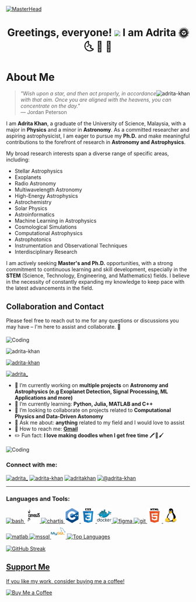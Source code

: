 [![MasterHead](https://user-images.githubusercontent.com/74038190/241765440-80728820-e06b-4f96-9c9e-9df46f0cc0a5.gif)](https://Adrita-Khan.io)

<h1 align="center">Greetings, everyone! <img src="https://media.giphy.com/media/hvRJCLFzcasrR4ia7z/giphy.gif" width="25"> I am Adrita 🌞 🌜 🌠 🔭 </h1>

# About Me

<p><img align="right" src="https://github.com/Adrita-Khan/Contents-for-Website/blob/main/tumblr_mrxy31I2kv1qztvpwo2_500.gif" alt="adrita-khan" /></p>

> *"Wish upon a star, and then act properly, in accordance with that aim. Once you are aligned with the heavens, you can concentrate on the day."*  
> — Jordan Peterson

I am **Adrita Khan**, a graduate of the University of Science, Malaysia, with a major in **Physics** and a minor in **Astronomy**. As a committed researcher and aspiring astrophysicist, I am eager to pursue my **Ph.D.** and make meaningful contributions to the forefront of research in **Astronomy and Astrophysics**.

My broad research interests span a diverse range of specific areas, including:

- Stellar Astrophysics
- Exoplanets
- Radio Astronomy
- Multiwavelength Astronomy
- High-Energy Astrophysics
- Astrochemistry
- Solar Physics
- Astroinformatics
- Machine Learning in Astrophysics
- Cosmological Simulations
- Computational Astrophysics
- Astrophotonics
- Instrumentation and Observational Techniques
- Interdisciplinary Research

I am actively seeking **Master's and Ph.D.** opportunities, with a strong commitment to continuous learning and skill development, especially in the **STEM** (Science, Technology, Engineering, and Mathematics) fields. I believe in the necessity of constantly expanding my knowledge to keep pace with the latest advancements in the field.

## Collaboration and Contact

Please feel free to reach out to me for any questions or discussions you may have – I'm here to assist and collaborate. 🤝




<p><img align="middle" alt="Coding" width="400" src="https://user-images.githubusercontent.com/74038190/271839927-f5d2d866-d25c-4873-8d82-425d2c62fc2e.gif"></p>





<!-- This code displays a profile views counter badge aligned to the left.
     - The <p> tag with align="left" aligns the badge to the left side of the page.
     - The <img> tag includes a dynamically generated image from komarev.com, which tracks profile views.
     - The 'username' parameter specifies the GitHub username (in this case, "adrita-khan") for which views are tracked.
     - The 'label' parameter customizes the text displayed (here, "Profile views").
     - The 'color' parameter sets the badge color, using a hex code (here, "0e75b6" for a blue shade).
     - The 'style' parameter sets the badge's appearance to "flat".
-->
<p align="left">
  <img src="https://komarev.com/ghpvc/?username=adrita-khan&label=Profile%20views&color=0e75b6&style=flat" alt="adrita-khan" />
</p>

<p align="left">
  <a href="https://github.com/ryo-ma/github-profile-trophy"><img src="https://github-profile-trophy.vercel.app/?username=adrita-khan" alt="adrita-khan" /></a>
</p>

<p align="left">
  <a href="https://twitter.com/adrita_" target="blank"><img src="https://img.shields.io/twitter/follow/adrita_?logo=twitter&style=for-the-badge" alt="adrita_" /></a>
</p>

- 🔭 I’m currently working on **multiple projects** on **Astronomy and Astrophysics (e.g Exoplanet Detection, Signal Processing, ML Applications and more)**
- 🌌 I’m currently learning: **Python, Julia, MATLAB and C++**
- 🤝 I’m looking to collaborate on projects related to **Computational Physics and Data-Driven Astonomy**
- 💬 Ask me about: **anything** related to my field and I would love to assist
- 📧 How to reach me: **[Gmail](mailto:adrita.khan.official@gmail.com)**
- ✏️ Fun fact: **I love making doodles when I get free time** 🖍️🎨🖌️

<p><img align="center" alt="Coding" width="400" src="https://github.com/Adrita-Khan/Contents-for-Website/blob/main/tumblr_8c9df5ba1a4f823ab221d4c15125d325_187797b1_1280.gif"></p>

<h3 align="left">Connect with me:</h3>
<p align="left">
  <a href="https://twitter.com/adrita_" target="blank"><img align="center" src="https://raw.githubusercontent.com/rahuldkjain/github-profile-readme-generator/master/src/images/icons/Social/twitter.svg" alt="adrita_" height="30" width="40" /></a>
  <a href="https://linkedin.com/in/adrita-khan" target="blank"><img align="center" src="https://raw.githubusercontent.com/rahuldkjain/github-profile-readme-generator/master/src/images/icons/Social/linked-in-alt.svg" alt="adrita-khan" height="30" width="40" /></a>
  <a href="https://kaggle.com/adritakhan" target="blank"><img align="center" src="https://raw.githubusercontent.com/rahuldkjain/github-profile-readme-generator/master/src/images/icons/Social/kaggle.svg" alt="adritakhan" height="30" width="40" /></a>
  <a href="https://medium.com/@adrita-khan" target="blank"><img align="center" src="https://raw.githubusercontent.com/rahuldkjain/github-profile-readme-generator/master/src/images/icons/Social/medium.svg" alt="@adrita-khan" height="30" width="40" /></a>
</p>

---

<h3 align="left">Languages and Tools:</h3>
<p align="left">
  <a href="https://www.gnu.org/software/bash/" target="_blank" rel="noreferrer"> <img src="https://www.vectorlogo.zone/logos/gnu_bash/gnu_bash-icon.svg" alt="bash" width="40" height="40"/> </a>
  <a href="https://canvasjs.com" target="_blank" rel="noreferrer"> <img src="https://raw.githubusercontent.com/Hardik0307/Hardik0307/master/assets/canvasjs-charts.svg" alt="canvasjs" width="40" height="40"/> </a>
  <a href="https://www.chartjs.org" target="_blank" rel="noreferrer"> <img src="https://www.chartjs.org/media/logo-title.svg" alt="chartjs" width="40" height="40"/> </a>
  <a href="https://www.w3schools.com/cpp/" target="_blank" rel="noreferrer"> <img src="https://raw.githubusercontent.com/devicons/devicon/master/icons/cplusplus/cplusplus-original.svg" alt="cplusplus" width="40" height="40"/> </a>
  <a href="https://www.w3schools.com/css/" target="_blank" rel="noreferrer"> <img src="https://raw.githubusercontent.com/devicons/devicon/master/icons/css3/css3-original-wordmark.svg" alt="css3" width="40" height="40"/> </a>
  <a href="https://www.docker.com/" target="_blank" rel="noreferrer"> <img src="https://raw.githubusercontent.com/devicons/devicon/master/icons/docker/docker-original-wordmark.svg" alt="docker" width="40" height="40"/> </a>
  <a href="https://www.figma.com/" target="_blank" rel="noreferrer"> <img src="https://www.vectorlogo.zone/logos/figma/figma-icon.svg" alt="figma" width="40" height="40"/> </a>
  <a href="https://git-scm.com/" target="_blank" rel="noreferrer"> <img src="https://www.vectorlogo.zone/logos/git-scm/git-scm-icon.svg" alt="git" width="40" height="40"/> </a>
  <a href="https://www.w3.org/html/" target="_blank" rel="noreferrer"> <img src="https://raw.githubusercontent.com/devicons/devicon/master/icons/html5/html5-original-wordmark.svg" alt="html5" width="40" height="40"/> </a>
  <a href="https://www.linux.org/" target="_blank" rel="noreferrer"> <img src="https://raw.githubusercontent.com/devicons/devicon/master/icons/linux/linux-original.svg" alt="linux" width="40" height="40"/> </a>
  <a href="https://www.mathworks.com/" target="_blank" rel="noreferrer"> <img src="https://upload.wikimedia.org/wikipedia/commons/2/21/Matlab_Logo.png" alt="matlab" width="40" height="40"/> </a>
  <a href="https://www.microsoft.com/en-us/sql-server" target="_blank" rel="noreferrer"> <img src="https://www.svgrepo.com/show/303229/microsoft-sql-server-logo.svg" alt="mssql" width="40" height="40"/> </a>
  <a href="https://www.mysql.com/" target="_blank" rel="noreferrer"> <img src="https://raw.githubusercontent.com/devicons/devicon/master/icons/mysql/mysql-original-wordmark.svg" alt="mysql" width="40" height="40"/> </a>
  <a href="https://opencv.org/" target="_blank" rel="noreferrer"> <img src="https://www.vectorlogo.zone/logos/opencv/opencv-icon

---

<p><img align="left" src="https://github-readme-stats.vercel.app/api/top-langs?username=adrita-khan&show_icons=true&locale=en&layout=compact" alt="Top Languages" /></p>
<p><img align="center" src="https://github-readme-streak-stats.herokuapp.com/?user=adrita-khan&" alt="GitHub Streak" /></p>



## Support Me

If you like my work, consider buying me a coffee!

[![Buy Me a Coffee](https://img.shields.io/badge/Buy%20Me%20A%20Coffee-F7941E?logo=buy-me-a-coffee&logoColor=white)](https://www.buymeacoffee.com/yourusername)






